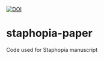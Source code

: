 [![DOI](https://zenodo.org/badge/DOI/10.5281/zenodo.1296448.svg)](https://doi.org/10.5281/zenodo.1296448)

# staphopia-paper
Code used for Staphopia manuscript
